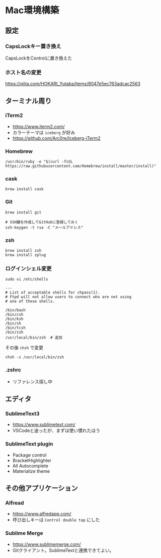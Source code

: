 # Mac環境構築

## 設定

### CapsLockキー置き換え

CapsLockをControlに置き換えた

### ホスト名の変更

https://qiita.com/HOKARI_Yutaka/items/8047e5ec763adcac2563

## ターミナル周り

### iTerm2

* https://www.iterm2.com/
* カラーテーマは `iceberg` が好み
* https://github.com/Arc0re/Iceberg-iTerm2

### Homebrew

```
/usr/bin/ruby -e "$(curl -fsSL https://raw.githubusercontent.com/Homebrew/install/master/install)"
```

### cask

```
brew install cask
```

### Git

```
brew install git

# SSH鍵を作成してGitHubに登録しておく
ssh-keygen -t rsa -C "メールアドレス"
```

### zsh

```
brew install zsh
brew install zplug
```

### ログインシェル変更

```
sudo vi /etc/shells

---
# List of acceptable shells for chpass(1).
# Ftpd will not allow users to connect who are not using
# one of these shells.

/bin/bash
/bin/csh
/bin/ksh
/bin/sh
/bin/tcsh
/bin/zsh
/usr/local/bin/zsh  # 追加
```

その後 `chsh` で変更

```
chsh -s /usr/local/bin/zsh
```

### .zshrc

* リファレンス探し中

## エディタ

### SublimeText3

* https://www.sublimetext.com/
* VSCodeと迷ったが、まずは使い慣れたほう

### SublimeText plugin

* Package control
* BracketHighlighter
* All Autocomplete
* Materialize theme

## その他アプリケーション

### Alfread

* https://www.alfredapp.com/
* 呼び出しキーは `Control double tap` にした

### Sublime Merge

* https://www.sublimemerge.com/
* Gitクライアント。SublimeTextと連携できてよい。

